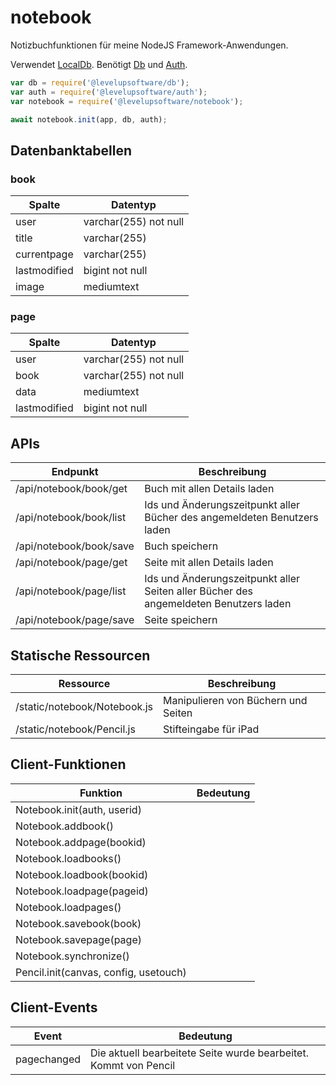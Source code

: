 # notebook

Notizbuchfunktionen für meine NodeJS Framework-Anwendungen.

Verwendet [LocalDb](https://gogs.levelupsoftware.de/levelupsoftware/localdb).
Benötigt [Db](https://gogs.levelupsoftware.de/levelupsoftware/db) und [Auth](https://gogs.levelupsoftware.de/levelupsoftware/auth).

```js
var db = require('@levelupsoftware/db');
var auth = require('@levelupsoftware/auth');
var notebook = require('@levelupsoftware/notebook');

await notebook.init(app, db, auth);
```

## Datenbanktabellen

### book

|Spalte|Datentyp|
|---|---|
|user|varchar(255) not null|
|title|varchar(255)|
|currentpage|varchar(255)|
|lastmodified|bigint not null|
|image|mediumtext|

### page

|Spalte|Datentyp|
|---|---|
|user|varchar(255) not null|
|book|varchar(255) not null|
|data|mediumtext|
|lastmodified|bigint not null|

## APIs

|Endpunkt|Beschreibung|
|---|---|
|/api/notebook/book/get|Buch mit allen Details laden|
|/api/notebook/book/list|Ids und Änderungszeitpunkt aller Bücher des angemeldeten Benutzers laden|
|/api/notebook/book/save|Buch speichern|
|/api/notebook/page/get|Seite mit allen Details laden|
|/api/notebook/page/list|Ids und Änderungszeitpunkt aller Seiten aller Bücher des angemeldeten Benutzers laden|
|/api/notebook/page/save|Seite speichern|

## Statische Ressourcen

|Ressource|Beschreibung|
|---|---|
|/static/notebook/Notebook.js|Manipulieren von Büchern und Seiten|
|/static/notebook/Pencil.js|Stifteingabe für iPad|

## Client-Funktionen

|Funktion|Bedeutung|
|---|---|
|Notebook.init(auth, userid)||
|Notebook.addbook()||
|Notebook.addpage(bookid)||
|Notebook.loadbooks()||
|Notebook.loadbook(bookid)||
|Notebook.loadpage(pageid)||
|Notebook.loadpages()||
|Notebook.savebook(book)||
|Notebook.savepage(page)||
|Notebook.synchronize()||
|Pencil.init(canvas, config, usetouch)|

## Client-Events

|Event|Bedeutung|
|---|---|
|pagechanged|Die aktuell bearbeitete Seite wurde bearbeitet. Kommt von Pencil|
